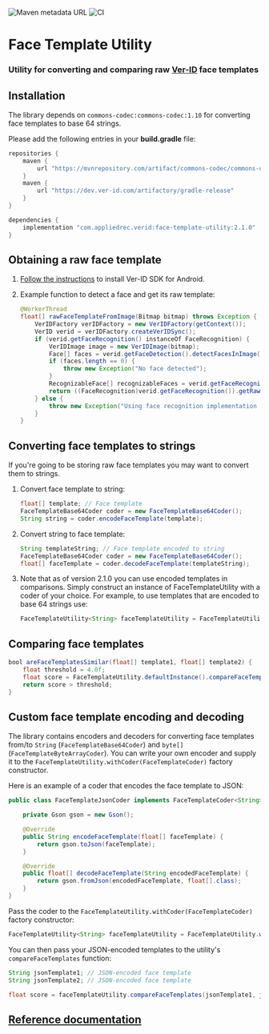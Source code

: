 ![Maven metadata URL](https://img.shields.io/maven-metadata/v?metadataUrl=https%3A%2F%2Fdev.ver-id.com%2Fartifactory%2Fgradle-release%2Fcom%2Fappliedrec%2Fverid%2Fface-template-utility%2Fmaven-metadata.xml) ![CI](https://github.com/AppliedRecognition/Face-Template-Utility-Java/workflows/CI/badge.svg?event=push)

# Face Template Utility

### Utility for converting and comparing raw [Ver-ID](https://github.com/AppliedRecognition/Ver-ID-UI-Android) face templates

## Installation
The library depends on `commons-codec:commons-codec:1.10` for converting face templates to base 64 strings.

Please add the following entries in your **build.gradle** file:

~~~groovy
repositories {
    maven {
        url "https://mvnrepository.com/artifact/commons-codec/commons-codec"
    }
    maven {
        url "https://dev.ver-id.com/artifactory/gradle-release"
    }
}

dependencies {
    implementation "com.appliedrec.verid:face-template-utility:2.1.0"
}
~~~

## Obtaining a raw face template

1. [Follow the instructions](https://github.com/AppliedRecognition/Ver-ID-UI-Android) to install Ver-ID SDK for Android.
2. Example function to detect a face and get its raw template:

    ~~~java
    @WorkerThread
    float[] rawFaceTemplateFromImage(Bitmap bitmap) throws Exception {
        VerIDFactory verIDFactory = new VerIDFactory(getContext());
        VerID verid = verIDFactory.createVerIDSync();
        if (verid.getFaceRecognition() instanceOf FaceRecognition) {
            VerIDImage image = new VerIDImage(bitmap);
            Face[] faces = verid.getFaceDetection().detectFacesInImage(image, 1);
            if (faces.length == 0) {
                throw new Exception("No face detected");
            }
            RecognizableFace[] recognizableFaces = verid.getFaceRecognition().createRecognizableFacesFromFaces(faces, image);
            return ((FaceRecognition)verid.getFaceRecognition()).getRawFaceTemplate(recognizableFaces[0]);
        } else {
            throw new Exception("Using face recognition implementation that does not support extracting raw face templates");
        }
    }
    ~~~
    
## Converting face templates to strings

If you're going to be storing raw face templates you may want to convert them to strings.

1. Convert face template to string:

    ~~~java
    float[] template; // Face template
    FaceTemplateBase64Coder coder = new FaceTemplateBase64Coder();
    String string = coder.encodeFaceTemplate(template);
    ~~~

2. Convert string to face template:

    ~~~java
    String templateString; // Face template encoded to string
    FaceTemplateBase64Coder coder = new FaceTemplateBase64Coder();
    float[] faceTemplate = coder.decodeFaceTemplate(templateString);
    ~~~
    
3. Note that as of version 2.1.0 you can use encoded templates in comparisons. Simply construct an instance of FaceTemplateUtility with a coder of your choice. For example, to use templates that are encoded to base 64 strings use:

    ~~~java
    FaceTemplateUtility<String> faceTemplateUtility = FaceTemplateUtility.withCoder(new FaceTemplateBase64Coder());
    ~~~
    
## Comparing face templates

~~~java
bool areFaceTemplatesSimilar(float[] template1, float[] template2) {
    float threshold = 4.0f;
    float score = FaceTemplateUtility.defaultInstance().compareFaceTemplates(template1, template2);
    return score > threshold;
}
~~~

## Custom face template encoding and decoding
The library contains encoders and decoders for converting face templates from/to `String` (`FaceTemplateBase64Coder`) and `byte[]` (`FaceTemplateByteArrayCoder`). You can write your own encoder and supply it to the `FaceTemplateUtility.withCoder(FaceTemplateCoder)` factory constructor.

Here is an example of a coder that encodes the face template to JSON:

~~~java
public class FaceTemplateJsonCoder implements FaceTemplateCoder<String> {

    private Gson gson = new Gson();

    @Override
    public String encodeFaceTemplate(float[] faceTemplate) {
        return gson.toJson(faceTemplate);
    }

    @Override
    public float[] decodeFaceTemplate(String encodedFaceTemplate) {
        return gson.fromJson(encodedFaceTemplate, float[].class);
    }
}
~~~

Pass the coder to the `FaceTemplateUtility.withCoder(FaceTemplateCoder)` factory constructor:

~~~java
FaceTemplateUtility<String> faceTemplateUtility = FaceTemplateUtility.withCoder(new FaceTemplateJsonCoder());
~~~

You can then pass your JSON-encoded templates to the utility's `compareFaceTemplates` function:

~~~java
String jsonTemplate1; // JSON-encoded face template
String jsonTemplate2; // JSON-encoded face template

float score = faceTemplateUtility.compareFaceTemplates(jsonTemplate1, jsonTemplate2);
~~~

## [Reference documentation](https://appliedrecognition.github.io/Face-Template-Utility-Java)
